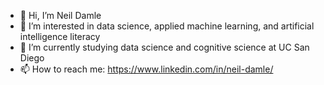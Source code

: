 - 👋 Hi, I’m Neil Damle
- 👀 I’m interested in data science, applied machine learning, and artificial intelligence literacy
- 🌱 I’m currently studying data science and cognitive science at UC San Diego
- 📫 How to reach me: https://www.linkedin.com/in/neil-damle/

<!---
ndamle2/ndamle2 is a ✨ special ✨ repository because its `README.md` (this file) appears on your GitHub profile.
You can click the Preview link to take a look at your changes.
--->
